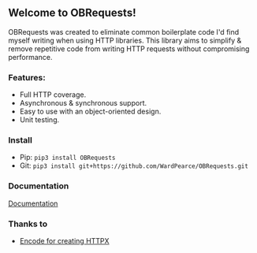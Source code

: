 ## Welcome to OBRequests!

OBRequests was created to eliminate common boilerplate code I'd find myself writing when using HTTP libraries.
This library aims to simplify & remove repetitive code from writing HTTP requests without compromising performance.

### Features:
- Full HTTP coverage.
- Asynchronous & synchronous support.
- Easy to use with an object-oriented design.
- Unit testing.

### Install
- Pip: ``pip3 install OBRequests``
- Git: ``pip3 install git+https://github.com/WardPearce/OBRequests.git``


### Documentation
[Documentation](https://OBRequests.readthedocs.io/en/latest/)


### Thanks to
- [Encode for creating HTTPX](https://www.python-httpx.org/)
